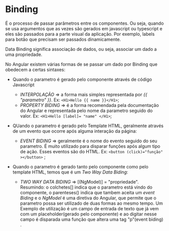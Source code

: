 # Binding
É o processo de passar parâmetros entre os componentes. Ou seja, quando se usa argumentos que as vezes são gerados em javascript ou typescript e eles são passados para a parte visual da aplicação. Por exemplo, labels para botão que precisam ser passados dinamicamente.

Data Binding significa associação de dados, ou seja, associar um dado a uma propriedade.

No Angular existem várias formas de se passar um dado por Binding que obedecem a certas sintaxes:
* Quando o parametro é gerado pelo componente através de código Javascript
    * *INTERPOLAÇÃO* => a forma mais simples representada por *{{ "parametro" }}*. Ex: `<H1>Hello {{ name }}</H1>`;
    * *PROPERTY BIDING* => é a forma recomendada pela documentação do Angular e representada pelo nome da parametro seguido do valor. Ex: `<H1>Hello [label]= "name" </H1>`;

* QUando o parametro é gerado pelo Template HTML, geralmente através de um evento que ocorre após alguma interação da página:
    * *EVENT BIDING* => geralmente é o nome do evento seguido do seu parametro. É muito utilizado para disparar funções após algum tipo de ação. Esses eventos são do HTML. Ex: `<button (click)="função" ></button>` ;

* Quando o parametro é gerado tanto pelo componente como pelo template HTML, temos que é um *Two Way Data Biding*:
    * *TWO WAY DATA BIDING* => [(NgModel)] = "propriedade". Resumindo: o colchetes[] indica que o parametro está vindo do componente, o parenteses() indica que tambem aceita um *event Biding* e o *NgModel* é uma diretiva do Angular, que permite que o parametro possa ser utilizado de duas formas ao mesmo tempo. Um Exemplo de utilização é um campo de entrada  de texto que já vem com um placeholder(gerado pelo componente) e ao digitar    nesse campo é disparada uma função que altera uma tag "p"(event biding) .
